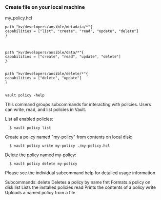 



##

### Create file on your local machine






my_policy.hcl
```
path "kv/developers/ansible/metadata/*"{
capabilities = ["list", "create", "read", "update", "delete"]
}



path "kv/developers/ansible/data/*"{
capabilities = ["create", "read", "update", "delete"]
}


path "kv/developers/ansible/delete/*"{
capabilities = ["delete", "update"]
}

```

##

### 

`vault policy -help`


 This command groups subcommands for interacting with policies.
  Users can write, read, and list policies in Vault.

  List all enabled policies:

      $ vault policy list

  Create a policy named "my-policy" from contents on local disk:

      $ vault policy write my-policy ./my-policy.hcl

  Delete the policy named my-policy:

      $ vault policy delete my-policy

  Please see the individual subcommand help for detailed usage information.

Subcommands:
    delete    Deletes a policy by name
    fmt       Formats a policy on disk
    list      Lists the installed policies
    read      Prints the contents of a policy
    write     Uploads a named policy from a file




